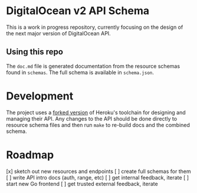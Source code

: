 # DigitalOcean v2 API Schema

This is a work in progress repository, currently focusing on the design of the next major version of DigitalOcean API.

## Using this repo

The `doc.md` file is generated documentation from the resource schemas found in `schemas`. The full schema is available
in `schema.json`. 

# Development

The project uses a [forked version](https://github.com/progrium/prmd) of Heroku's toolchain for designing and managing their API. Any changes to the API should be done directly to resource schema files and then run `make` to re-build docs and the combined schema. 

# Roadmap

[x] sketch out new resources and endpoints
[ ] create full schemas for them
[ ] write API intro docs (auth, range, etc)
[ ] get internal feedback, iterate
[ ] start new Go frontend
[ ] get trusted external feedback, iterate